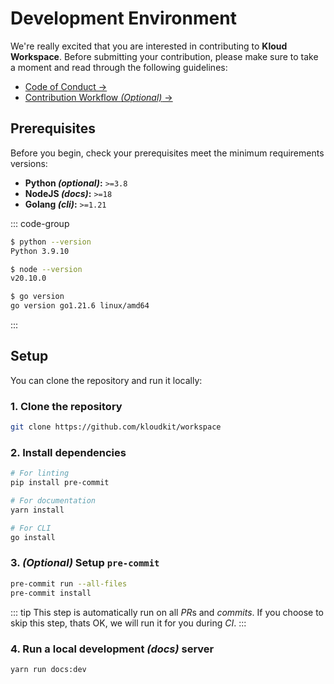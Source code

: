 # Development Environment

We're really excited that you are interested in contributing to **Kloud Workspace**.
Before submitting your contribution, please make sure to take a moment and read through
the following guidelines:

- [Code of Conduct →](https://github.com/kloudkit/workspace?tab=coc-ov-file#readme)
- [Contribution Workflow *(Optional)* →](/contribute/contribution-workflow)

## Prerequisites

Before you begin, check your prerequisites meet the minimum requirements versions:

- **Python *(optional)*:** `>=3.8`
- **NodeJS *(docs)*:** `>=18`
- **Golang *(cli)*:** `>=1.21`

::: code-group

```sh [Python]
$ python --version
Python 3.9.10
```

```sh [NodeJS]
$ node --version
v20.10.0
```

```sh [Golang]
$ go version
go version go1.21.6 linux/amd64
```

:::

## Setup

You can clone the repository and run it locally:

### 1. Clone the repository

```sh
git clone https://github.com/kloudkit/workspace
```

### 2. Install dependencies

```sh
# For linting
pip install pre-commit

# For documentation
yarn install

# For CLI
go install
```

### 3. *(Optional)* Setup `pre-commit`

```sh
pre-commit run --all-files
pre-commit install
```

::: tip
This step is automatically run on all *PR*s and *commits*.
If you choose to skip this step, thats OK, we will run it for you during *CI*.
:::

### 4. Run a local development *(docs)* server

```sh
yarn run docs:dev
```

